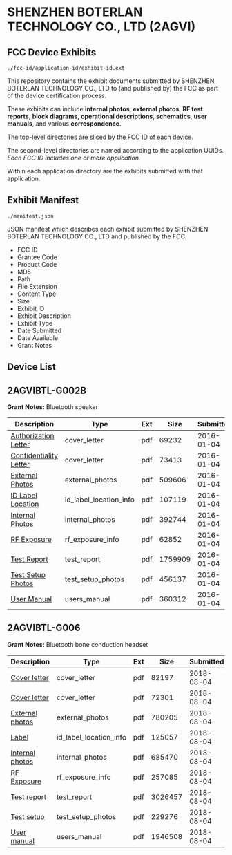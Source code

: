# SHENZHEN BOTERLAN TECHNOLOGY CO., LTD (2AGVI)
## FCC Device Exhibits

```
./fcc-id/application-id/exhibit-id.ext
```

This repository contains the exhibit documents submitted by SHENZHEN BOTERLAN TECHNOLOGY CO., LTD to (and published by) the FCC as part of the device certification process.

These exhibits can include **internal photos**, **external photos**, **RF test reports**, **block diagrams**, **operational descriptions**, **schematics**, **user manuals**, and various **correspondence**.

The top-level directories are sliced by the FCC ID of each device.

The second-level directories are named according to the application UUIDs. *Each FCC ID includes one or more application.*

Within each application directory are the exhibits submitted with that application. 

## Exhibit Manifest

```
./manifest.json
```

JSON manifest which describes each exhibit submitted by SHENZHEN BOTERLAN TECHNOLOGY CO., LTD and published by the FCC.

- FCC ID
- Grantee Code
- Product Code
- MD5
- Path
- File Extension
- Content Type
- Size
- Exhibit ID
- Exhibit Description
- Exhibit Type
- Date Submitted
- Date Available
- Grant Notes

## Device List
## 2AGVIBTL-G002B
**Grant Notes:** Bluetooth speaker

| Description | Type | Ext | Size | Submitted | Available |
| ----------- | ---- | --- | ---- | --------- | --------- |
| [Authorization Letter](2AGVIBTL-G002B/a3a934d6d7fa4eac56065c209aa89bd7/2861693.pdf) | cover_letter | pdf | 69232 | 2016-01-04 | 2016-01-04 |
| [Confidentiality Letter](2AGVIBTL-G002B/a3a934d6d7fa4eac56065c209aa89bd7/2861694.pdf) | cover_letter | pdf | 73413 | 2016-01-04 | 2016-01-04 |
| [External Photos](2AGVIBTL-G002B/a3a934d6d7fa4eac56065c209aa89bd7/2861687.pdf) | external_photos | pdf | 509606 | 2016-01-04 | 2016-01-04 |
| [ID Label Location](2AGVIBTL-G002B/a3a934d6d7fa4eac56065c209aa89bd7/2861691.pdf) | id_label_location_info | pdf | 107119 | 2016-01-04 | 2016-01-04 |
| [Internal Photos](2AGVIBTL-G002B/a3a934d6d7fa4eac56065c209aa89bd7/2861689.pdf) | internal_photos | pdf | 392744 | 2016-01-04 | 2016-01-04 |
| [RF Exposure](2AGVIBTL-G002B/a3a934d6d7fa4eac56065c209aa89bd7/2861692.pdf) | rf_exposure_info | pdf | 62852 | 2016-01-04 | 2016-01-04 |
| [Test Report](2AGVIBTL-G002B/a3a934d6d7fa4eac56065c209aa89bd7/2861688.pdf) | test_report | pdf | 1759909 | 2016-01-04 | 2016-01-04 |
| [Test Setup Photos](2AGVIBTL-G002B/a3a934d6d7fa4eac56065c209aa89bd7/2861686.pdf) | test_setup_photos | pdf | 456137 | 2016-01-04 | 2016-01-04 |
| [User Manual](2AGVIBTL-G002B/a3a934d6d7fa4eac56065c209aa89bd7/2861690.pdf) | users_manual | pdf | 360312 | 2016-01-04 | 2016-01-04 |
## 2AGVIBTL-G006
**Grant Notes:** Bluetooth bone conduction headset

| Description | Type | Ext | Size | Submitted | Available |
| ----------- | ---- | --- | ---- | --------- | --------- |
| [Cover letter](2AGVIBTL-G006/3b3251a0c78e4033688804b7f7aef01b/3951588.pdf) | cover_letter | pdf | 82197 | 2018-08-04 | 2018-08-04 |
| [Cover letter](2AGVIBTL-G006/3b3251a0c78e4033688804b7f7aef01b/3951589.pdf) | cover_letter | pdf | 72301 | 2018-08-04 | 2018-08-04 |
| [External photos](2AGVIBTL-G006/3b3251a0c78e4033688804b7f7aef01b/3951590.pdf) | external_photos | pdf | 780205 | 2018-08-04 | 2018-08-04 |
| [Label](2AGVIBTL-G006/3b3251a0c78e4033688804b7f7aef01b/3951591.pdf) | id_label_location_info | pdf | 125057 | 2018-08-04 | 2018-08-04 |
| [Internal photos](2AGVIBTL-G006/3b3251a0c78e4033688804b7f7aef01b/3951592.pdf) | internal_photos | pdf | 685470 | 2018-08-04 | 2018-08-04 |
| [RF Exposure](2AGVIBTL-G006/3b3251a0c78e4033688804b7f7aef01b/3951594.pdf) | rf_exposure_info | pdf | 257085 | 2018-08-04 | 2018-08-04 |
| [Test report](2AGVIBTL-G006/3b3251a0c78e4033688804b7f7aef01b/3951596.pdf) | test_report | pdf | 3026457 | 2018-08-04 | 2018-08-04 |
| [Test setup](2AGVIBTL-G006/3b3251a0c78e4033688804b7f7aef01b/3951597.pdf) | test_setup_photos | pdf | 229276 | 2018-08-04 | 2018-08-04 |
| [User manual](2AGVIBTL-G006/3b3251a0c78e4033688804b7f7aef01b/3951598.pdf) | users_manual | pdf | 1946508 | 2018-08-04 | 2018-08-04 |
